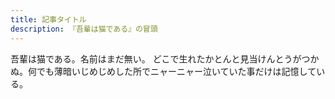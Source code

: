 ```yaml
---
title: 記事タイトル
description: 『吾輩は猫である』の冒頭
---
```


吾輩は猫である。名前はまだ無い。
どこで生れたかとんと見当けんとうがつかぬ。何でも薄暗いじめじめした所でニャーニャー泣いていた事だけは記憶している。